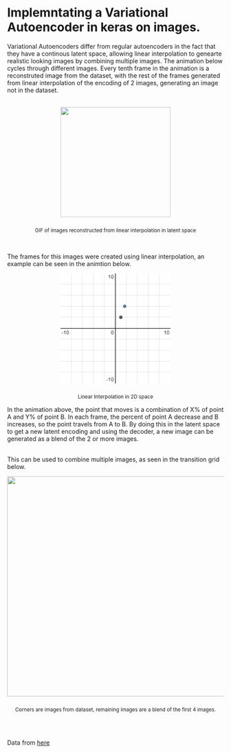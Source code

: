 # Implemntating a Variational Autoencoder in keras on images.

Variational Autoencoders differ from regular autoencoders in the fact that they have a continous latent space, allowing linear interpolation to genearte realistic looking images by combining multiple images. The animation below cycles through different images. Every tenth frame in the animation is a reconstruted image from the dataset, with the rest of the frames generated from linear interpolation of the encoding of 2 images, generating an image not in the dataset.
<br><br>
<p align="center">
  <img width="256" height="256" src="https://github.com/Yasaswi124/CatsVAE/blob/main/visualizations/faces.gif">
</p>
<p align="center">
  <sub> GIF of images reconstructed from linear interpolation in latent space</sub>
</p>
<br>

The frames for this images were created using linear interpolation, an example can be seen in the animtion below.


<p align="center">
  <img width="256" height="256" src="https://github.com/Yasaswi124/AnimeVAE/blob/main/visualizations/linear_interpolation.gif">
</p>
<p align="center">
  <sub>Linear Interpolation in 2D space</sub>
</p>

In the animation above, the point that moves is a combination of X% of point A and Y% of point B. In each frame, the percent of point A decrease and B increases, so the point travels from A to B. By doing this in the latent space to get a new latent encoding and using the decoder, a new image can be generated as a blend of the 2 or more images.
<br><br>

This can be used to combine multiple images, as seen in the transition grid below.


<p align="center">
  <img width="512" height="512" src="https://github.com/Yasaswi124/CatsVAE/blob/main/visualizations/grid.png">
</p>
<p align="center">
  <sub>Corners are images from dataset, remaining images are a blend of the first 4 images.</sub>
</p>


<br><br>

Data from [here](https://www.kaggle.com/spandan2/cats-faces-64x64-for-generative-models)

